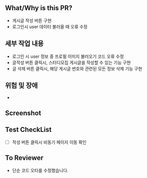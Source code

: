 ## What/Why is this PR?
- 게시글 작성 버튼 구현
- 로그인시 user 데이터 불러올 때 오류 수정
  
## 세부 작업 내용
- 로그인 시 user 정보 중 프로필 이미지 불러오기 코드 오류 수정
- 글작성 버튼 클릭시, 스터디모집 게시글을 작성할 수 있는 기능 구현
- 글 삭제 버튼 클릭시, 해당 게시글 번호와 관련된 모든 정보 삭제 기능 구현

## 위험 및 장애 
- 

## Screenshot


## Test CheckList
- [ ] 작성 버튼 클릭시 비동기 페이지 이동 확인

## To Reviewer
- 단순 코드 오타를 수정했습니다.
